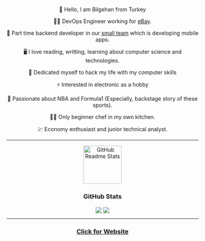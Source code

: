 
<p align="center">🖖 Hello, I am Bilgehan from Turkey <p/>

<p align="center">👨‍💻 DevOps Engineer working for  <a href="https://www.gittigidiyor.com/">eBay</a>.<p/>

<p align="center">📱 Part time backend developer in our  <a href="https://quickestlab.com/">small team</a> which is developing mobile apps.<p/>

<p align="center">🖥️ I love reading, writting, learning about computer science and technologies.<p/>

<p align="center">🤯 Dedicated myself to hack my life with my computer skills<p/>

<p align="center">⚡ Interested in electronic as a hobby<p/>

<p align="center">🏀 Passionate about NBA and Formula1 (Especially, backstage story of these sports).<p/>

<p align="center">👨‍🍳 Only beginner chef in my own kitchen.<p/>

<p align="center">💹 Economy enthusiast and junior technical analyst.<p/>


---
<p align="center">
<img width="100px" src="https://res.cloudinary.com/anuraghazra/image/upload/v1594908242/logo_ccswme.svg" align="center" alt="GitHub Readme Stats" />
<h3 align="center">
  GitHub Stats
</h3>
</p>

  <div align="center"> 
      <img align="center" src="https://github-readme-stats-sigma-five.vercel.app/api?username=bilgehannal&show_icons=true&count_private=true&theme=react&line_height=40" />
      <img align="center" src="https://github-readme-stats.vercel.app/api/top-langs/?username=bilgehannal&theme=react"/>
</div>

---
<h3 align="center">
<a href="bilgehannal.com"> Click for Website </a> 
</h3>
